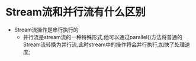 # Stream流和并行流有什么区别
  - Stream流操作是串行执行的
    - 并行流是stream流的一种特殊形式,他可以通过parallel()方法将普通的Stream流转换为并行流,此时stream中的操作将会并行执行,加快了处理速度;